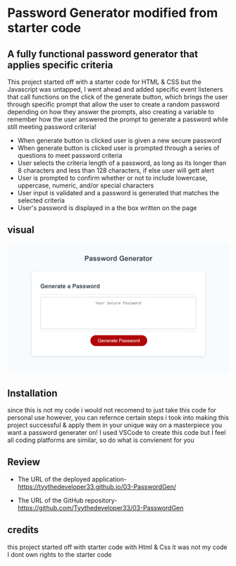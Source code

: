 #  Password Generator modified from starter code

## A fully functional password generator that applies specific criteria
This project started off with a starter code for HTML & CSS but the Javascript was untapped, I went ahead and added specific event listeners that call functions on the click of the generate button, which brings the user through specific prompt that allow the user to create a random password depending on how they answer the prompts, also creating a variable to remember how the user answered the prompt to generate a password while still meeting password criteria!



* When generate button is clicked user is given a new secure password
* When generate button is clicked user is prompted through a series of questions to meet password criteria
* User selects the criteria length of a password, as long as its longer than 8 characters and less than 128 characters, if else user will gett alert
* User is prompted to confirm whether or not to include lowercase, uppercase, numeric, and/or special characters
*   User input is validated and a password is generated that matches the selected criteria
* User's password is displayed in a the box written on the page


## visual
![PasswordGenerator](./images/password-gen-pic.png)


## Installation
since this is not my code i would not recomend to just take this code for personal use however, you can refernce certain steps i took into making this project successful & apply them in your unique way on a masterpiece you want a password generater on! 
I used VSCode to create this code but I feel all coding platforms are similar, so do what is convienent for you



## Review

* The URL of the deployed application- https://tyythedeveloper33.github.io/03-PasswordGen/


* The URL of the GitHub repository-https://github.com/Tyythedeveloper33/03-PasswordGen

## credits 
this project started off with starter code with Html & Css it was not my code I dont own rights to the starter code